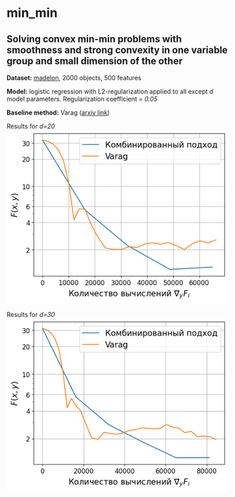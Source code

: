 # min_min
## Solving convex min-min problems with smoothness and strong convexity in one variable group and small dimension of the other
**Dataset:** <a href=https://www.csie.ntu.edu.tw/~cjlin/libsvmtools/datasets/binary.html#madelon>madelon</a>, 2000 objects, 500 features

**Model:** logistic regression with L2-regularization applied to all except *d* model parameters. Regularization coefficient *= 0.05*

**Baseline method:** Varag (<a href=https://arxiv.org/abs/1905.12412>arxiv link</a>)

Results for *d=20*
![alt text](https://github.com/egorgladin/min_min/blob/main/plots/plot_d20.png?raw=true)

Results for *d=30*
![alt text](https://github.com/egorgladin/min_min/blob/main/plots/plot_d30.png?raw=true)
